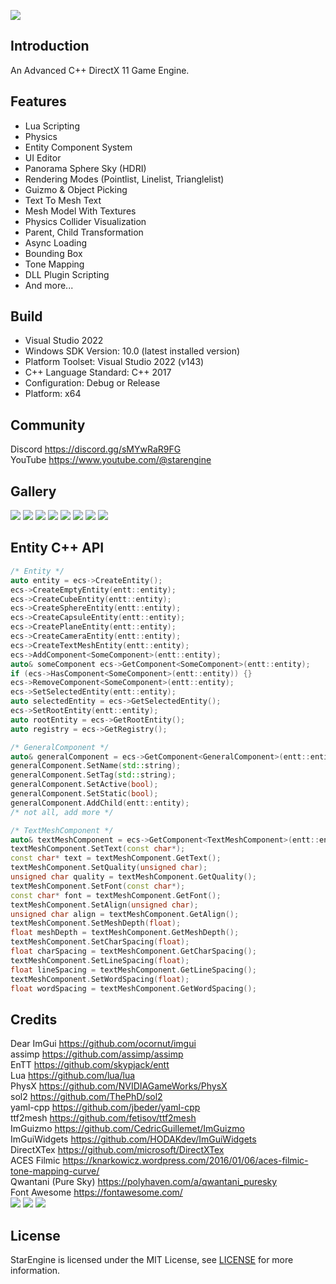 ![](/images/banner_logo.png)
## Introduction
An Advanced C++ DirectX 11 Game Engine.
## Features
- Lua Scripting
- Physics
- Entity Component System
- UI Editor
- Panorama Sphere Sky (HDRI)
- Rendering Modes (Pointlist, Linelist, Trianglelist)
- Guizmo & Object Picking
- Text To Mesh Text
- Mesh Model With Textures
- Physics Collider Visualization
- Parent, Child Transformation
- Async Loading
- Bounding Box
- Tone Mapping
- DLL Plugin Scripting
- And more...
## Build
- Visual Studio 2022
- Windows SDK Version: 10.0 (latest installed version)
- Platform Toolset: Visual Studio 2022 (v143)
- C++ Language Standard: C++ 2017
- Configuration: Debug or Release
- Platform: x64
## Community
Discord https://discord.gg/sMYwRaR9FG \
YouTube https://www.youtube.com/@starengine
## Gallery
![](/images/engine_1.png)
![](/images/engine_4.png)
![](/images/engine_2.png)
![](/images/engine_3.png)
![](/images/engine_5.png)
![](/images/engine_6.png)
![](/images/engine_7.png)
![](/images/engine_8.png)
## Entity C++ API
```cpp
/* Entity */
auto entity = ecs->CreateEntity();
ecs->CreateEmptyEntity(entt::entity);
ecs->CreateCubeEntity(entt::entity);
ecs->CreateSphereEntity(entt::entity);
ecs->CreateCapsuleEntity(entt::entity);
ecs->CreatePlaneEntity(entt::entity);
ecs->CreateCameraEntity(entt::entity);
ecs->CreateTextMeshEntity(entt::entity);
ecs->AddComponent<SomeComponent>(entt::entity);
auto& someComponent ecs->GetComponent<SomeComponent>(entt::entity);
if (ecs->HasComponent<SomeComponent>(entt::entity)) {}
ecs->RemoveComponent<SomeComponent>(entt::entity);
ecs->SetSelectedEntity(entt::entity);
auto selectedEntity = ecs->GetSelectedEntity();
ecs->SetRootEntity(entt::entity);
auto rootEntity = ecs->GetRootEntity();
auto registry = ecs->GetRegistry();

/* GeneralComponent */
auto& generalComponent = ecs->GetComponent<GeneralComponent>(entt::entity);
generalComponent.SetName(std::string);
generalComponent.SetTag(std::string);
generalComponent.SetActive(bool);
generalComponent.SetStatic(bool);
generalComponent.AddChild(entt::entity);
/* not all, add more */

/* TextMeshComponent */
auto& textMeshComponent = ecs->GetComponent<TextMeshComponent>(entt::entity);
textMeshComponent.SetText(const char*);
const char* text = textMeshComponent.GetText();
textMeshComponent.SetQuality(unsigned char);
unsigned char quality = textMeshComponent.GetQuality();
textMeshComponent.SetFont(const char*);
const char* font = textMeshComponent.GetFont();
textMeshComponent.SetAlign(unsigned char);
unsigned char align = textMeshComponent.GetAlign();
textMeshComponent.SetMeshDepth(float);
float meshDepth = textMeshComponent.GetMeshDepth();
textMeshComponent.SetCharSpacing(float);
float charSpacing = textMeshComponent.GetCharSpacing();
textMeshComponent.SetLineSpacing(float);
float lineSpacing = textMeshComponent.GetLineSpacing();
textMeshComponent.SetWordSpacing(float);
float wordSpacing = textMeshComponent.GetWordSpacing();
```
## Credits
Dear ImGui https://github.com/ocornut/imgui \
assimp https://github.com/assimp/assimp \
EnTT https://github.com/skypjack/entt \
Lua https://github.com/lua/lua \
PhysX https://github.com/NVIDIAGameWorks/PhysX \
sol2 https://github.com/ThePhD/sol2 \
yaml-cpp https://github.com/jbeder/yaml-cpp \
ttf2mesh https://github.com/fetisov/ttf2mesh \
ImGuizmo https://github.com/CedricGuillemet/ImGuizmo \
ImGuiWidgets https://github.com/HODAKdev/ImGuiWidgets \
DirectXTex https://github.com/microsoft/DirectXTex \
ACES Filmic https://knarkowicz.wordpress.com/2016/01/06/aces-filmic-tone-mapping-curve/ \
Qwantani (Pure Sky) https://polyhaven.com/a/qwantani_puresky \
Font Awesome https://fontawesome.com/ \
![](/images/entt.png)
![](/images/physx.png)
![](/images/lua.png)
## License
StarEngine is licensed under the MIT License, see [LICENSE](/LICENSE) for more information.
